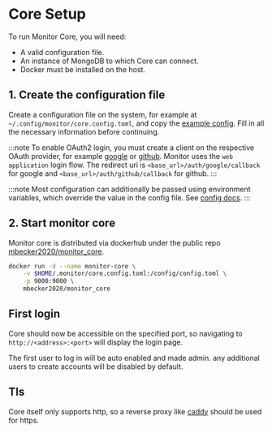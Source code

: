 # Core Setup

To run Monitor Core, you will need:

 - A valid configuration file.
 - An instance of MongoDB to which Core can connect.
 - Docker must be installed on the host.

## 1. Create the configuration file

Create a configuration file on the system, for example at `~/.config/monitor/core.config.toml`, and copy the [example config](https://github.com/mbecker20/monitor/blob/main/config_example/core.config.example.toml). Fill in all the necessary information before continuing.

:::note
To enable OAuth2 login, you must create a client on the respective OAuth provider, 
for example [google](https://developers.google.com/identity/protocols/oauth2) 
or [github](https://docs.github.com/en/apps/oauth-apps/building-oauth-apps/authorizing-oauth-apps). 
Monitor uses the `web application` login flow.
The redirect uri is `<base_url>/auth/google/callback` for google and `<base_url>/auth/github/callback` for github.
:::

:::note
Most configuration can additionally be passed using environment variables, which override the value in the config file.
See [config docs](https://docs.rs/monitor_client/latest/monitor_client/entities/config/core/index.html).
:::

## 2. Start monitor core

Monitor core is distributed via dockerhub under the public repo [mbecker2020/monitor_core](https://hub.docker.com/r/mbecker2020/monitor_core).

```sh
docker run -d --name monitor-core \
	-v $HOME/.monitor/core.config.toml:/config/config.toml \
	-p 9000:9000 \
	mbecker2020/monitor_core
```

## First login

Core should now be accessible on the specified port, so navigating to `http://<address>:<port>` will display the login page. 

The first user to log in will be auto enabled and made admin. any additional users to create accounts will be disabled by default.

## Tls

Core itself only supports http, so a reverse proxy like [caddy](https://caddyserver.com/) should be used for https.